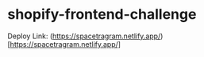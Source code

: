 # shopify-frontend-challenge

Deploy Link: (https://spacetragram.netlify.app/)[https://spacetragram.netlify.app/]

